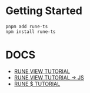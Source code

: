 # Getting Started
```shell
pnpm add rune-ts
npm install rune-ts
```

# DOCS
- [RUNE VIEW TUTORIAL](https://github.com/marpple/Rune/blob/main/docs/core/rune.View/%ED%8A%9C%ED%86%A0%EB%A6%AC%EC%96%BC.md)
- [RUNE VIEW TUTORIAL -> JS](https://github.com/marpple/Rune/blob/main/docs/core/rune.View/%ED%8A%9C%ED%86%A0%EB%A6%AC%EC%96%BC-js.md)
- [RUNE $ TUTORIAL](https://github.com/marpple/Rune/blob/main/docs/core/rune.%24/%ED%8A%9C%ED%86%A0%EB%A6%AC%EC%96%BC.md)
